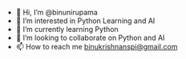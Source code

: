 - 👋 Hi, I’m @binunirupama
- 👀 I’m interested in Python Learning and AI
- 🌱 I’m currently learning Python
- 💞️ I’m looking to collaborate on Python and AI 
- 📫 How to reach me binukrishnanspi@gmail.com

<!---
binunirupama/binunirupama is a ✨ special ✨ repository because its `README.md` (this file) appears on your GitHub profile.
You can click the Preview link to take a look at your changes.
--->
